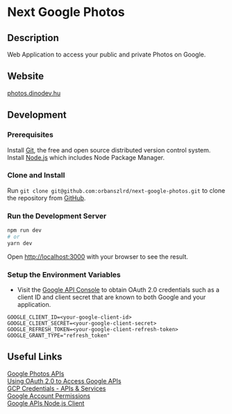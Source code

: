 # Next Google Photos

## Description

Web Application to access your public and private Photos on Google.

## Website

[photos.dinodev.hu](https://photos.dinodev.hu/)  

## Development

### Prerequisites

Install [Git](https://git-scm.com/book/en/v2/Getting-Started-Installing-Git), the free and open source distributed version control system.  
Install [Node.js](https://nodejs.org/) which includes Node Package Manager.  

### Clone and Install

Run `git clone git@github.com:orbanszlrd/next-google-photos.git` to clone the repository from [GitHub](https://github.com/orbanszlrd/next-google-photos).  

### Run the Development Server

```bash
npm run dev
# or
yarn dev
```

Open [http://localhost:3000](http://localhost:3000) with your browser to see the result.

### Setup the Environment Variables

- Visit the [Google API Console](https://console.cloud.google.com/) to obtain OAuth 2.0 credentials such as a client ID and client secret that are known to both Google and your application.

```log
GOOGLE_CLIENT_ID=<your-google-client-id>
GOOGLE_CLIENT_SECRET=<your-google-client-secret>
GOOGLE_REFRESH_TOKEN=<your-google-client-refresh-token>
GOOGLE_GRANT_TYPE="refresh_token"
```

## Useful Links

[Google Photos APIs](https://developers.google.com/photos/library/guides/get-started)  
[Using OAuth 2.0 to Access Google APIs](https://developers.google.com/identity/protocols/oauth2)  
[GCP Credentials - APIs & Services](https://console.cloud.google.com/apis/credentials)  
[Google Account Permissions](https://myaccount.google.com/permissions)  
[Google APIs Node.js Client](https://github.com/googleapis/google-api-nodejs-client)  
